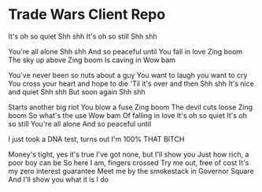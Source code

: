 # Trade Wars Client Repo

It's oh so quiet
Shh shh
It's oh so still
Shh shh

You're all alone
Shh shh
And so peaceful until
You fall in love
Zing boom
The sky up above
Zing boom
Is caving in
Wow bam

You've never been so nuts about a guy
You want to laugh you want to cry
You cross your heart and hope to die
'Til it's over and then
Shh shh
It's nice and quiet
Shh shh
But soon again
Shh shh

Starts another big riot
You blow a fuse
Zing boom
The devil cuts loose
Zing boom
So what's the use
Wow bam
Of falling in love
It's oh so quiet
It's oh so still
You're all alone
And so peaceful until


I just took a DNA test, turns out I'm 100% THAT BITCH

Money's tight, yes it's true
I've got none, but I'll show you
Just how rich, a poor boy can be
So here I am, fingers crossed
Try me out, free of cost
It's my zero interest guarantee
Meet me by the smokestack in Governor Square
And I'll show you what it is I do


